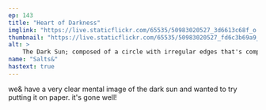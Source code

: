 ```yaml
---
ep: 143
title: "Heart of Darkness"
imglink: "https://live.staticflickr.com/65535/50983020527_3d6613c68f_o.jpg"
thumbnail: "https://live.staticflickr.com/65535/50983020527_fd6c3b69a9_q.jpg"
alt: >
    The Dark Sun; composed of a circle with irregular edges that's completely filled in with black, and surrounded by the outline of a slightly bigger circle. There are a few irregularly-shaped dots scattered around both circles.
name: "Salts&"
hastext: true
---
```

we& have a very clear mental image of the dark sun and wanted to try putting it on paper. it's gone well!